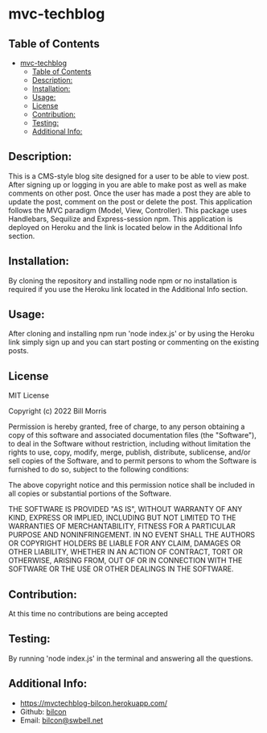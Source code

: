 # mvc-techblog

## Table of Contents

- [mvc-techblog](#mvc-techblog)
  - [Table of Contents](#table-of-contents)
  - [Description:](#description)
  - [Installation:](#installation)
  - [Usage:](#usage)
  - [License](#license)
  - [Contribution:](#contribution)
  - [Testing:](#testing)
  - [Additional Info:](#additional-info)

## Description:

This is a CMS-style blog site designed for a user to be able to view post. After signing up or logging in you are able to make post as well as make comments on other post. Once the user has made a post they are able to update the post, comment on the post or delete the post. This application follows the MVC paradigm (Model, View, Controller). This package uses Handlebars, Sequilize and Express-session npm. This application is deployed on Heroku and the link is located below in the Additional Info section.

## Installation:

By cloning the repository and installing node npm or no installation is required if you use the Heroku link located in the Additional Info section.

## Usage:

After cloning and installing npm run 'node index.js' or by using the Heroku link simply sign up and you can start posting or commenting on the existing posts.

## License

MIT License

Copyright (c) 2022 Bill Morris

Permission is hereby granted, free of charge, to any person obtaining a copy
of this software and associated documentation files (the "Software"), to deal
in the Software without restriction, including without limitation the rights
to use, copy, modify, merge, publish, distribute, sublicense, and/or sell
copies of the Software, and to permit persons to whom the Software is
furnished to do so, subject to the following conditions:

The above copyright notice and this permission notice shall be included in all
copies or substantial portions of the Software.

THE SOFTWARE IS PROVIDED "AS IS", WITHOUT WARRANTY OF ANY KIND, EXPRESS OR
IMPLIED, INCLUDING BUT NOT LIMITED TO THE WARRANTIES OF MERCHANTABILITY,
FITNESS FOR A PARTICULAR PURPOSE AND NONINFRINGEMENT. IN NO EVENT SHALL THE
AUTHORS OR COPYRIGHT HOLDERS BE LIABLE FOR ANY CLAIM, DAMAGES OR OTHER
LIABILITY, WHETHER IN AN ACTION OF CONTRACT, TORT OR OTHERWISE, ARISING FROM,
OUT OF OR IN CONNECTION WITH THE SOFTWARE OR THE USE OR OTHER DEALINGS IN THE
SOFTWARE.

## Contribution:

At this time no contributions are being accepted

## Testing:

By running 'node index.js' in the terminal and answering all the questions.

## Additional Info:

- https://mvctechblog-bilcon.herokuapp.com/
- Github: [bilcon](https://github.com/bilcon/mvc-techblog)
- Email: bilcon@swbell.net
